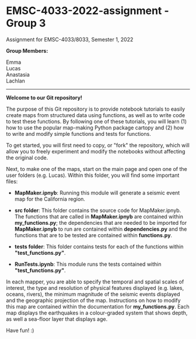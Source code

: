 # EMSC-4033-2022-assignment - Group 3
Assignment for EMSC-4033/8033, Semester 1, 2022 

 **Group Members:**    
 
  Emma  
  Lucas  
  Anastasia  
  Lachlan
  
  ---
    

**Welcome to our Git repository!** 

The purpose of this Git repository is to provide notebook tutorials to easily create maps from structured data using functions, as well as to write code to test these functions. By following one of these tutorials, you will learn (1) how to use the popular map-making Python package cartopy and (2) how to write and modify simple functions and tests for functions. 

To get started, you will first need to copy, or "fork" the repository, which will allow you to freely experiment and modify the notebooks without affecting the original code.

Next, to make one of the maps, start on the main page and open one of the user folders (e.g. Lucas). Within this folder, you will find some important files:  

- **MapMaker.ipnyb**: Running this module will generate a seismic event map for the California region.

- **src folder**: This folder contains the source code for MapMaker.ipnyb. The functions that are called in **MapMaker.ipnyb** are contained within **my_functions.py**; the dependencies that are needed to be imported for **MapMaker.ipnyb** to run are contained within **dependencies.py** and the functions that are to be tested are contained within **functions.py**.

- **tests folder**: This folder contains tests for each of the functions within **"test_functions.py"**. 

- **RunTests.ipynb**: This module runs the tests contained within **"test_functions.py"**. 

In each mapper, you are able to specify the temporal and spatial scales of interest, the type and resolution of physical features displayed (e.g. lakes, oceans, rivers), the minimum magnitude of the seismic events displayed and the geographic projection of the map. Instructions on how to modify this map are contained within the documentation for **my_functions.py**. Each map displays the earthquakes in a colour-graded system that shows depth, as well a sea-floor layer that displays age.

Have fun! :)


